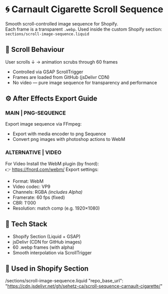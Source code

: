 # 🌀 Carnault Cigarette Scroll Sequence
Smooth scroll-controlled image sequence for Shopify.  
Each frame is a transparent `.webp`. 
Used inside the custom Shopify section:  
`sections/scroll-image-sequence.liquid`

## 📜 Scroll Behaviour
User scrolls ↓ → animation scrubs through 60 frames  
- Controlled via GSAP ScrollTrigger  
- Frames are loaded from GitHub (jsDelivr CDN)  
- No video — pure image sequence for transparency and performance  

## ⚙️ After Effects Export Guide

### MAIN | PNG-SEQUENCE 
Export image sequence via FFmpeg:
   - Export with media encoder to png Sequence   
   - Convert png images with photoshop actions to WebM 

### ALTERNATIVE | VIDEO 
For Video Install the WebM plugin (by fnord):  
👉 https://fnord.com/webm/
Export settings:
   - Format: WebM  
   - Video codec: VP9  
   - Channels: RGBA *(includes Alpha)*  
   - Framerate: 60 fps (fixed)  
   - CBR: 1'000
   - Resolution: match comp (e.g. 1920×1080)

## 🧠 Tech Stack
   - Shopify Section (Liquid + GSAP)
   - jsDelivr (CDN for GitHub images)
   - 60 .webp frames (with alpha)
   - Smooth interpolation via ScrollTrigger

## 🧩 Used in Shopify Section
/sections/scroll-image-sequence.liquid
"repo_base_url": "https://cdn.jsdelivr.net/gh/sehetz-ca/scroll-sequence-carnault-cigarette/"

